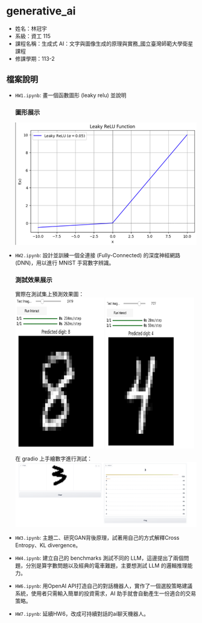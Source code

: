# generative_ai

- 姓名：林冠宇
- 系級：資工 115
- 課程名稱：生成式 AI：文字與圖像生成的原理與實務\_國立臺灣師範大學衛星課程
- 修課學期：113-2

## 檔案說明

- `HW1.ipynb`: 畫一個函數圖形 (leaky relu) 並說明

  ### 圖形展示

  ![圖片](screenshots/hw1.png)

- `HW2.ipynb`: 設計並訓練一個全連接 (Fully-Connected) 的深度神經網路 (DNN)，用以進行 MNIST 手寫數字辨識。

  ### 測試效果展示

  實際在測試集上預測效果圖：  
  <img src="screenshots/hw2.1.png" alt="圖片1" width="49%" height="400px"> <img src="screenshots/hw2.2.png" alt="圖片2" width="49%" height="400px">

  在 gradio 上手繪數字進行測試：  
  ![圖片三](screenshots/hw2.3.png)

- `HW3.ipynb`: 主題二、研究GAN背後原理，試著用自己的方式解釋Cross Entropy、KL divergence。

- `HW4.ipynb`: 建立自己的 benchmarks 測試不同的 LLM，這邊提出了兩個問題，分別是算字數問題以及經典的電車難題，主要想測試 LLM 的邏輯推理能力。

- `HW6.ipynb`: 用OpenAI API打造自己的對話機器人，實作了一個選股策略建議系統，使用者只需輸入簡單的投資需求，AI 助手就會自動產生一份適合的交易策略。

- `HW7.ipynb`: 延續HW6，改成可持續對話的ai聊天機器人。

